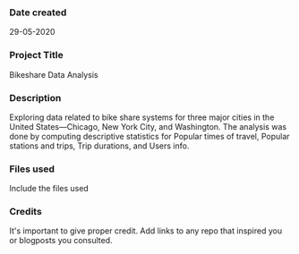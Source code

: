 ### Date created
29-05-2020

### Project Title
Bikeshare Data Analysis

### Description
Exploring data related to bike share systems for three major cities in the United States—Chicago, New York City, and Washington. The analysis was done by computing descriptive statistics for Popular times of travel, Popular stations and trips, Trip durations, and Users info.

### Files used
Include the files used

### Credits
It's important to give proper credit. Add links to any repo that inspired you or blogposts you consulted.
